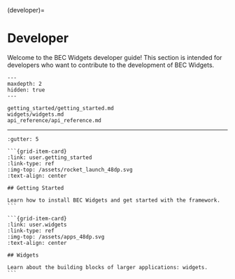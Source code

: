 (developer)=
# Developer 

Welcome to the BEC Widgets developer guide! This section is intended for developers who want to contribute to the development of BEC Widgets.

```{toctree}
---
maxdepth: 2
hidden: true
---

getting_started/getting_started.md
widgets/widgets.md
api_reference/api_reference.md
```


***

````{grid} 2
:gutter: 5

```{grid-item-card}
:link: user.getting_started
:link-type: ref
:img-top: /assets/rocket_launch_48dp.svg
:text-align: center

## Getting Started

Learn how to install BEC Widgets and get started with the framework.
```

```{grid-item-card}
:link: user.widgets
:link-type: ref
:img-top: /assets/apps_48dp.svg
:text-align: center

## Widgets

Learn about the building blocks of larger applications: widgets.
```
````


